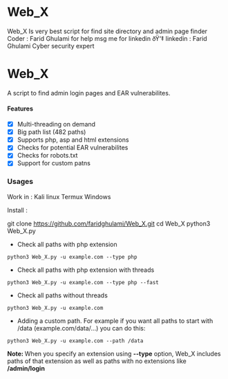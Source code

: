 # Web_X
Web_X Is very best script for find site directory and admin page finder  
Coder : Farid Ghulami
for help msg me for linkedin ðŸ‘‡
linkedin : Farid Ghulami Cyber security expert


# Web_X
A script to find admin login pages and EAR vulnerabilites.

#### Features
- [x] Multi-threading on demand
- [x] Big path list (482 paths)
- [x] Supports php, asp and html extensions
- [x] Checks for potential EAR vulnerabilites
- [x] Checks for robots.txt
- [x] Support for custom patns

### Usages

 Work in :
Kali linux 
Termux
Windows

Install :

git clone https://github.com/faridghulami/Web_X.git
cd Web_X
python3 Web_X.py


- Check all paths with php extension
```
python3 Web_X.py -u example.com --type php
```
- Check all paths with php extension with threads
```
python3 Web_X.py -u example.com --type php --fast
```
- Check all paths without threads
```
python3 Web_X.py -u example.com
```
- Adding a custom path. For example if you want all paths to start with /data (example.com/data/...) you can do this:
```
python3 Web_X.py -u example.com --path /data
```
<b>Note: </b> When you specify an extension using <b>--type</b> option, Web_X includes paths of that extension as well as paths with no extensions like <b>/admin/login</b>

